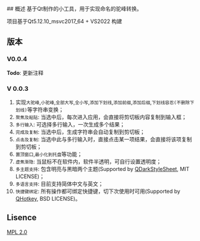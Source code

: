 ﻿﻿﻿﻿## 概述
基于Qt制作的小工具，用于实现命名的驼峰转换。

项目基于Qt5.12.10_msvc2017_64 + VS2022 构建

## 版本

### V0.0.4

**Todo**: 更新注释

### V 0.0.3

1. 实现`大驼峰`,`小驼峰`,`全部大写`,`全小写`,`添加下划线`,`添加前缀`,`添加后缀`,`下划线容忍(不删除下划线)`等字符串变换；
2. `聚焦及粘贴`: 当选中后，每次进入应用，会直接将剪切板内容复制到输入框；
3. `多行输入`: 可选择多行输入，一次生成多个结果；
4. `完成及复制`: 当选中后，生成字符串会自动复制到剪切板；
5. `点击及复制`: 当选中此与多行输入时，直接点击某一项结果，会直接将该项复制到剪切板；
6. `置顶窗口`,`最小化到托盘`等功能；
7. `虚焦渐隐`: 当鼠标不在软件内，软件半透明，可自行设置透明度；
8. `多主题支持`: 包含明亮与黑暗两个主题(Supported by [QDarkStyleSheet](https://github.com/ColinDuquesnoy/QDarkStyleSheet), MIT LICENSE)；
9. `多语言支持`: 目前支持简体中文与英文；
10. `快捷键绑定`: 所有操作都可绑定快捷键，切下次使用时可用(Supported by [QHotkey](https://github.com/Skycoder42/QHotkey), BSD LICENSE)。

## Lisence

[MPL 2.0](https://www.mozilla.org/en-US/MPL/2.0/)